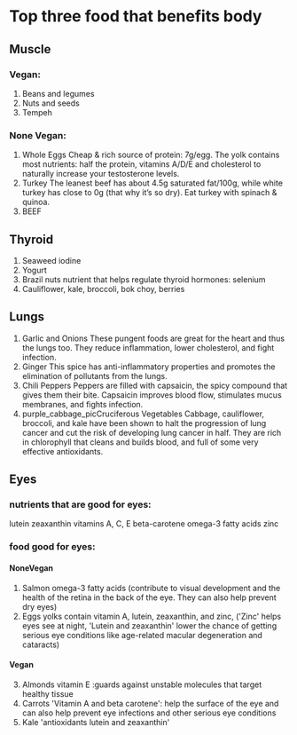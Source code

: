 # Top three food that benefits body

## Muscle
### Vegan:
1. Beans and legumes
2. Nuts and seeds
3. Tempeh

### None Vegan:
1. Whole Eggs
Cheap & rich source of protein: 7g/egg. The yolk contains most nutrients: half the protein, vitamins A/D/E and cholesterol to naturally increase your testosterone levels.
2. Turkey
The leanest beef has about 4.5g saturated fat/100g, while white turkey has close to 0g (that why it’s so dry). Eat turkey with spinach & quinoa.
3. BEEF

## Thyroid
1. Seaweed
 iodine
2. Yogurt
3. Brazil nuts
nutrient that helps regulate thyroid hormones: selenium
4. Cauliflower, kale, broccoli, bok choy, berries

## Lungs
1. Garlic and Onions 
These pungent foods are great for the heart and thus the lungs too. They reduce inflammation, lower cholesterol, and fight infection.
2. Ginger 
This spice has anti-inflammatory properties and promotes the elimination of pollutants from the lungs.
3. Chili Peppers 
Peppers are filled with capsaicin, the spicy compound that gives them their bite. Capsaicin improves blood flow, stimulates mucus membranes, and fights infection.
4. purple_cabbage_picCruciferous Vegetables 
Cabbage, cauliflower, broccoli, and kale have been shown to halt the progression of lung cancer and cut the risk of developing lung cancer in half. They are rich in chlorophyll that cleans and builds blood, and full of some very effective antioxidants.
## Eyes
### nutrients that are good for eyes:
lutein
zeaxanthin
vitamins A, C, E
beta-carotene
omega-3 fatty acids
zinc

### food good for eyes:
#### NoneVegan
1. Salmon
omega-3 fatty acids
(contribute to visual development and the health of the retina in the back of the eye. They can also help prevent dry eyes)
2. Eggs
yolks contain vitamin A, lutein, zeaxanthin, and zinc,
('Zinc' helps eyes see at night, 'Lutein and zeaxanthin' lower the chance of getting serious eye conditions like age-related macular degeneration and cataracts)
#### Vegan
3. Almonds
vitamin E :guards against unstable molecules that target healthy tissue
4. Carrots
'Vitamin A and beta carotene': help the surface of the eye and can also help prevent eye infections and other serious eye conditions
5. Kale
'antioxidants lutein and zeaxanthin'
